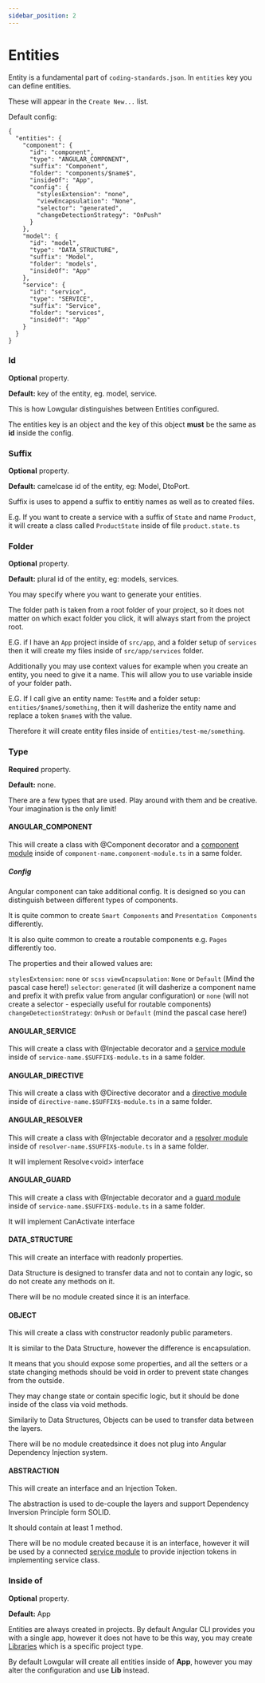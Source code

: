 ```yaml
---
sidebar_position: 2
---
```


# Entities

Entity is a fundamental part of `coding-standards.json`. In `entities` key you can define entities.

These will appear in the `Create New...` list.

Default config:

```
{
  "entities": {
    "component": {
      "id": "component",
      "type": "ANGULAR_COMPONENT",
      "suffix": "Component",
      "folder": "components/$name$",
      "insideOf": "App",
      "config": {
        "stylesExtension": "none",
        "viewEncapsulation": "None",
        "selector": "generated",
        "changeDetectionStrategy": "OnPush"
      }
    },
    "model": {
      "id": "model",
      "type": "DATA_STRUCTURE",
      "suffix": "Model",
      "folder": "models",
      "insideOf": "App"
    },
    "service": {
      "id": "service",
      "type": "SERVICE",
      "suffix": "Service",
      "folder": "services",
      "insideOf": "App"
    }
  }
}

```

### Id

**Optional** property.

**Default:** key of the entity, eg. model, service.

This is how Lowgular distinguishes between Entities configured.

The entities key is an object and the key of this object **must** be the same as **id** inside the config.

### Suffix

**Optional** property.

**Default:** camelcase id of the entity, eg: Model, DtoPort.

Suffix is uses to append a suffix to entitiy names as well as to created files.

E.g. If you want to create a service with a suffix of `State` and name `Product`, it will create a class called `ProductState` inside of file `product.state.ts`

### Folder

**Optional** property.

**Default:** plural id of the entity, eg: models, services.

You may specify where you want to generate your entities.

The folder path is taken from a root folder of your project, so it does not matter on which exact folder you click, it will always start from the project root.

E.G. if I have an `App` project inside of `src/app`, and a folder setup of `services` then it will create my files inside of `src/app/services` folder.

Additionally you may use context values for example when you create an entity, you need to give it a name. This will allow you to use variable inside of your folder path.

E.G. If I call give an entity name: `TestMe` and a folder setup: `entities/$name$/something`, then it will dasherize the entity name and replace a token `$name$` with the value.

Therefore it will create entity files inside of `entities/test-me/something`.

### Type

**Required** property.

**Default:** none.

There are a few types that are used. Play around with them and be creative. Your imagination is the only limit!

#### ANGULAR_COMPONENT

This will create a class with @Component decorator and a [component module](/docs/coding-standards/modules#single-angular-modules) inside of `component-name.component-module.ts` in a same folder.

##### Config

Angular component can take additional config.
It is designed so you can distinguish between different types of components.

It is quite common to create `Smart Components` and `Presentation Components` differently.

It is also quite common to create a routable components e.g. `Pages` differently too.

The properties and their allowed values are:

`stylesExtension`: `none` or `scss`
`viewEncapsulation`: `None` or `Default` (Mind the pascal case here!)
`selector`: `generated` (it will dasherize a component name and prefix it with prefix value from angular configuration) or `none` (will not create a selector - especially useful for routable components)
`changeDetectionStrategy`: `OnPush` or `Default` (mind the pascal case here!)

#### ANGULAR_SERVICE

This will create a class with @Injectable decorator and a [service module](/docs/coding-standards/modules#single-angular-modules) inside of `service-name.$SUFFIX$-module.ts` in a same folder.

#### ANGULAR_DIRECTIVE

This will create a class with @Directive decorator and a [directive module](/docs/coding-standards/modules#single-angular-modules) inside of `directive-name.$SUFFIX$-module.ts` in a same folder.

#### ANGULAR_RESOLVER

This will create a class with @Injectable decorator and a [resolver module](/docs/coding-standards/modules#single-angular-modules) inside of `resolver-name.$SUFFIX$-module.ts` in a same folder.

It will implement Resolve<void\> interface

#### ANGULAR_GUARD

This will create a class with @Injectable decorator and a [guard module](/docs/coding-standards/modules#single-angular-modules) inside of `service-name.$SUFFIX$-module.ts` in a same folder.

It will implement CanActivate interface

#### DATA_STRUCTURE

This will create an interface with readonly properties.

Data Structure is designed to transfer data and not to contain any logic, so do not create any methods on it.

There will be no module created since it is an interface.

#### OBJECT

This will create a class with constructor readonly public parameters.

It is similar to the Data Structure, however the difference is encapsulation.

It means that you should expose some properties, and all the setters or a state changing methods should be void in order to prevent state changes from the outside.

They may change state or contain specific logic, but it should be done inside of the class via void methods.

Similarily to Data Structures, Objects can be used to transfer data between the layers.

There will be no module createdsince it does not plug into Angular Dependency Injection system.

#### ABSTRACTION

This will create an interface and an Injection Token.

The abstraction is used to de-couple the layers and support Dependency Inversion Principle form SOLID.

It should contain at least 1 method.

There will be no module created because it is an interface, however it will be used by a connected [service module](/docs/coding-standards/modules#single-angular-modules) to provide injection tokens in implementing service class.

### Inside of

**Optional** property.

**Default:** App

Entities are always created in projects. By default Angular CLI provides you with a single app, however it does not have to be this way, you may create [Libraries](/docs/features/library) which is a specific project type.

By default Lowgular will create all entities inside of **App**, however you may alter the configuration and use **Lib** instead.
